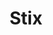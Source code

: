 ---
template: Post
title: Stix
tags: Asian, Sushi
category: National Chain
phone: 901-854-3399
website: http://stixonline.com/menu/collierville-tn/
services: curbside, carry-out, delivery (Bitesquad)
---